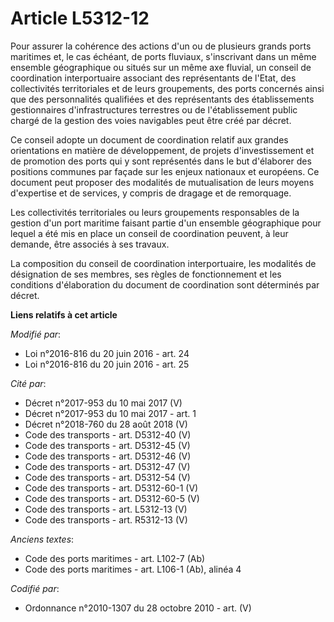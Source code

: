 # Article L5312-12

Pour assurer la cohérence des actions d'un ou de plusieurs grands ports maritimes et, le cas échéant, de ports fluviaux,
s'inscrivant dans un même ensemble géographique ou situés sur un même axe fluvial, un conseil de coordination interportuaire
associant des représentants de l'Etat, des collectivités territoriales et de leurs groupements, des ports concernés ainsi que
des personnalités qualifiées et des représentants des établissements gestionnaires d'infrastructures terrestres ou de
l'établissement public chargé de la gestion des voies navigables peut être créé par décret.

Ce conseil adopte un document de coordination relatif aux grandes orientations en matière de développement, de projets
d'investissement et de promotion des ports qui y sont représentés dans le but d'élaborer des positions communes par façade
sur les enjeux nationaux et européens. Ce document peut proposer des modalités de mutualisation de leurs moyens d'expertise
et de services, y compris de dragage et de remorquage.

Les collectivités territoriales ou leurs groupements responsables de la gestion d'un port maritime faisant partie d'un
ensemble géographique pour lequel a été mis en place un conseil de coordination peuvent, à leur demande, être associés à ses
travaux.

La composition du conseil de coordination interportuaire, les modalités de désignation de ses membres, ses règles de
fonctionnement et les conditions d'élaboration du document de coordination sont déterminés par décret.

**Liens relatifs à cet article**

_Modifié par_:

  - Loi n°2016-816 du 20 juin 2016 - art. 24
  - Loi n°2016-816 du 20 juin 2016 - art. 25

_Cité par_:

  - Décret n°2017-953 du 10 mai 2017 (V)
  - Décret n°2017-953 du 10 mai 2017 - art. 1
  - Décret n°2018-760 du 28 août 2018 (V)
  - Code des transports - art. D5312-40 (V)
  - Code des transports - art. D5312-45 (V)
  - Code des transports - art. D5312-46 (V)
  - Code des transports - art. D5312-47 (V)
  - Code des transports - art. D5312-54 (V)
  - Code des transports - art. D5312-60-1 (V)
  - Code des transports - art. D5312-60-5 (V)
  - Code des transports - art. L5312-13 (V)
  - Code des transports - art. R5312-13 (V)

_Anciens textes_:

  - Code des ports maritimes - art. L102-7 (Ab)
  - Code des ports maritimes - art. L106-1 (Ab), alinéa 4

_Codifié par_:

  - Ordonnance n°2010-1307 du 28 octobre 2010 - art. (V)
